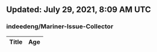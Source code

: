 ## Updated: July 29, 2021, 8:09 AM UTC


### indeedeng/Mariner-Issue-Collector
|**Title**|**Age**|
|:----|:----|
